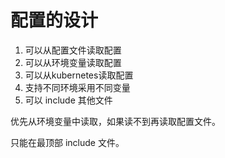 # 配置的设计

<!--
ID: 8b21f7d2-f95d-4b1f-9de2-b1d510268084
Status: draft
Date: 2020-07-29T20:01:32
Modified: 2020-07-29T20:01:32
wp_id: 1090
-->

1. 可以从配置文件读取配置
2. 可以从环境变量读取配置
3. 可以从kubernetes读取配置
4. 支持不同环境采用不同变量
5. 可以 include 其他文件

优先从环境变量中读取，如果读不到再读取配置文件。

只能在最顶部 include 文件。